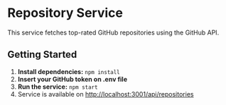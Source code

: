 # Repository Service

This service fetches top-rated GitHub repositories using the GitHub API.

## Getting Started

1. **Install dependencies:**
   ```npm install```
2. **Insert your GitHub token on .env file**
3. **Run the service:**
   ```npm start```
4. Service is available on [http://localhost:3001/api/repositories](http://localhost:3001/api/repositories)

